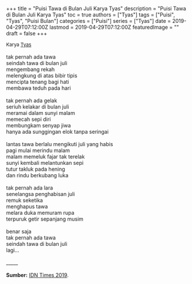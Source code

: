 +++
title = "Puisi Tawa di Bulan Juli Karya Tyas"
description = "Puisi Tawa di Bulan Juli Karya Tyas"
toc = true
authors = ["Tyas"]
tags = ["Puisi", "Tyas", "Puisi Bulan"]
categories = ["Puisi"]
series = ["Tyas"]
date = 2019-04-29T07:12:00Z
lastmod = 2019-04-29T07:12:00Z
featuredImage = ""
draft = false
+++

<div style="text-align: justify;">
<div style="font-size: small;">Karya <a href="/authors/tyas/" target="_blank">Tyas</a></div><br />
tak pernah ada tawa<br />seindah tawa di bulan juli<br />mengembang rekah<br />melengkung di atas bibir tipis<br />mencipta tenang bagi hati<br />membawa teduh pada hari<br /><br />tak pernah ada gelak<br />seriuh kelakar di bulan juli<br />meramai dalam sunyi malam<br />memecah sepi diri<br />membungkam senyap jiwa<br />hanya ada sunggingan elok tanpa seringai<br /><br />lantas tawa berlalu mengikuti juli yang habis<br />pagi mulai merindu malam<br />malam memeluk fajar tak terelak<br />sunyi kembali melantunkan sepi<br />tutur takluk pada hening<br />dan rindu berkubang luka<br /><br />tak pernah ada lara<br />senelangsa penghabisan juli<br />remuk seketika<br />menghapus tawa<br />melara duka memuram rupa<br />terpuruk getir sepanjang musim<br /><br />benar saja<br />tak pernah ada tawa<br />seindah tawa di bulan juli<br />lagi...<br /><br />
_____<br /><br />
<b>Sumber:</b> <a href="https://www.idntimes.com/fiction/poetry/pak/puisi-tawa-di-bulan-juli-c1c2/full" target="_blank">IDN Times 2019</a>.</div>
